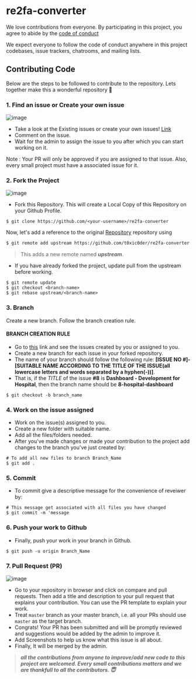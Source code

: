 # re2fa-converter

We love contributions from everyone.
By participating in this project,
you agree to abide by the [code of conduct](https://github.com/t0xic0der/re2fa-converter/blob/master/CODE_OF_CONDUCT.md)

We expect everyone to follow the code of conduct
anywhere in this project codebases,
issue trackers, chatrooms, and mailing lists.

## Contributing Code

Below are the steps to be followed to contribute to the repository. Lets together make this a wonderful repository 💪

### 1. Find an issue or Create your own issue

![image](https://user-images.githubusercontent.com/35392585/94846898-81ad4880-043f-11eb-8e75-3f93f753153e.png)

- Take a look at the Existing issues or create your own issues! [Link](https://github.com/t0xic0der/re2fa-converter/issues) 
- Comment on the issue.
- Wait for the admin to assign the issue to you after which you can start working on it.


Note : Your PR will only be approved if you are assigned to that issue. Also, every small project must have a associated issue for it.

### 2. Fork the Project

![image](https://user-images.githubusercontent.com/35392585/94847432-347da680-0440-11eb-972c-a8881972957b.png)


- Fork this Repository. This will create a Local Copy of this Repository on your Github Profile. 
```
$ git clone https://github.com/<your-username>/re2fa-converter
```

Now, let's add a reference to the original [Repository](https://github.com/t0xic0der/re2fa-converter) repository using

```sh
$ git remote add upstream https://github.com/t0xic0der/re2fa-converter.git
```

> This adds a new remote named ***upstream***.

- If you have already forked the project, update pull from the upstream before working.
```
$ git remote update
$ git checkout <branch-name>
$ git rebase upstream/<branch-name>
```

### 3. Branch

Create a new branch. Follow the branch creation rule. 
#### BRANCH CREATION RULE
* Go to [this](https://github.com/t0xic0der/re2fa-converter/issues) link and see the issues created by you or assigned to you.
* Create a new branch for each issue in your forked repository.
* The name of your branch should follow the following rule: **[ISSUE NO #]-[SUITABLE NAME ACCORDING TO THE TITLE OF THE ISSUE(all lowercase letters and words separated by a hyphen(-))]**.
* That is, if the *TITLE* of the issue **#8** is **Dashboard - Development for Hospital**, then the branch name should be **8-hospital-dashboard**

```
$ git checkout -b branch_name
```

### 4. Work on the issue assigned
- Work on the issue(s) assigned to you. 
- Create a new folder with suitable name. 
- Add all the files/folders needed.
- After you've made changes or made your contribution to the project add changes to the branch you've just created by:
```
# To add all new files to branch Branch_Name
$ git add .
```
### 5. Commit
- To commit give a descriptive message for the convenience of reveiwer by:
```
# This message get associated with all files you have changed
$ git commit -m 'message
```

### 6. Push your work to Github

- Finally, push your work in your branch in Github.

```
$ git push -u origin Branch_Name
```

### 7. Pull Request (PR)

![image](https://user-images.githubusercontent.com/35392585/94847670-84f50400-0440-11eb-825e-b2d27afd483f.png)

- Go to your repository in browser and click on compare and pull requests. Then add a title and description to your pull request that explains your contribution. You can use the PR template to explain your work.
- Treat `master` branch as your master branch, i.e. all your PRs should use `master` as the target branch.
- Congrats! Your PR has been submitted and will be promptly reviewed and suggestions would be added by the admin to improve it.
- Add Screenshots to help us know what this issue is all about.
- Finally, It will be merged by the admin.


> **_all the contributions from anyone to improve/add new code to this project are welcomed. Every small contributions matters and we are thankfull to all the contributors. 😇_**
